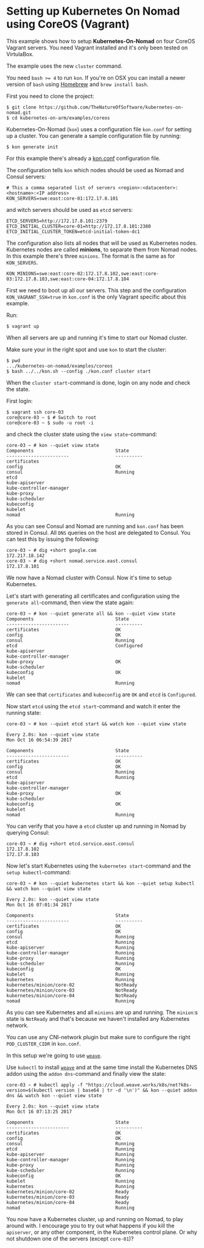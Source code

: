 # Setting up Kubernetes On Nomad using CoreOS (Vagrant)

This example shows how to setup **Kubernetes-On-Nomad** on four CoreOS Vagrant servers.
You need Vagrant installed and it's only been tested on VirtulaBox.

The example uses the new `cluster` command.

You need `bash >= 4` to run `kon`. If you're on OSX you can install a newer version of `bash` using [Homebrew](https://brew.sh/) and `brew install bash`.

First you need to clone the project:
```
$ git clone https://github.com/TheNatureOfSoftware/kubernetes-on-nomad.git
$ cd kubernetes-on-arm/examples/coreos
```

Kubernetes-On-Nomad (`kon`) uses a configuration file `kon.conf` for setting up a cluster.
You can generate a sample configuration file by running:
```
$ kon generate init
```

For this example there's already a [kon.conf](./kon.conf) configuration file.

The configuration tells `kon` which nodes should be used as Nomad and Consul servers:
```
# This a comma separated list of servers <region>:<datacenter>:<hostname>:<IP address>
KON_SERVERS=swe:east:core-01:172.17.8.101
```
and witch servers should be used as `etcd` servers:
```
ETCD_SERVERS=http://172.17.8.101:2379
ETCD_INITIAL_CLUSTER=core-01=http://172.17.8.101:2380
ETCD_INITIAL_CLUSTER_TOKEN=etcd-initial-token-dc1
```

The configuration also lists all nodes that will be used as Kubernetes nodes.
Kubernetes nodes are called **minions**, to separate them from Nomad nodes.
In this example there's three `minions`. The format is the same as for `KON_SERVERS`.
```
KON_MINIONS=swe:east:core-02:172.17.8.102,swe:east:core-03:172.17.8.103,swe:east:core-04:172.17.8.104
```

First we need to boot up all our servers. This step and the configuration `KON_VAGRANT_SSH=true` in `kon.conf` is the only Vagrant specific about this example.

Run:
```
$ vagrant up
```

When all servers are up and running it's time to start our Nomad cluster.

Make sure your in the right spot and use `kon` to start the cluster:
```
$ pwd
.../kubernetes-on-nomad/examples/coreos
$ bash ../../kon.sh --config ./kon.conf cluster start 
```

When the `cluster start`-command is done, login on any node and check the state.

First login:
```
$ vagrant ssh core-03
core@core-03 ~ $ # Switch to root
core@core-03 ~ $ sudo -u root -i
```
and check the cluster state using the `view state`-command:
```
core-03 ~ # kon --quiet view state
Components                              State
-----------------------                 ----------
certificates                            
config                                  OK
consul                                  Running
etcd                                    
kube-apiserver                          
kube-controller-manager                 
kube-proxy                              
kube-scheduler                          
kubeconfig                              
kubelet                                 
nomad                                   Running
```
As you can see Consul and Nomad are running and `kon.conf` has been stored in Consul. All `DNS` queries on the host are delegated to Consul. You can test this by issuing the following:
```
core-03 ~ # dig +short google.com
172.217.18.142
core-03 ~ # dig +short nomad.service.east.consul
172.17.8.101
``` 

We now have a Nomad cluster with Consul. Now it's time to setup Kubernetes.

Let's start with generating all certificates and configuration using the `generate all`-command, then view the state again:
```
core-03 ~ # kon --quiet generate all && kon --quiet view state
Components                              State
-----------------------                 ----------
certificates                            OK
config                                  OK
consul                                  Running
etcd                                    Configured
kube-apiserver                          
kube-controller-manager                 
kube-proxy                              OK
kube-scheduler                          
kubeconfig                              OK
kubelet                                 
nomad                                   Running
```
We can see that `certificates` and `kubeconfig` are `OK` and `etcd` is `Configured`.


Now start `etcd` using the `etcd start`-command and watch it enter the running state:
```
core-03 ~ # kon --quiet etcd start && watch kon --quiet view state  
```
```
Every 2.0s: kon --quiet view state                                                                                                                        Mon Oct 16 06:54:39 2017

Components                              State
-----------------------                 ----------
certificates                            OK
config                                  OK
consul                                  Running
etcd                                    Running
kube-apiserver
kube-controller-manager
kube-proxy                              OK
kube-scheduler
kubeconfig                              OK
kubelet
nomad                                   Running
```
You can verify that you have a `etcd` cluster up and running in Nomad by querying Consul:
```
core-03 ~ # dig +short etcd.service.east.consul
172.17.8.102
172.17.8.103
```

Now let's start Kubernetes using the `kubernetes start`-command and the `setup kubectl`-command:
```
core-03 ~ # kon --quiet kubernetes start && kon --quiet setup kubectl && watch kon --quiet view state
```
```
Every 2.0s: kon --quiet view state                                                                                                                        Mon Oct 16 07:01:34 2017

Components                              State
-----------------------                 ----------
certificates                            OK
config                                  OK
consul                                  Running
etcd                                    Running
kube-apiserver                          Running
kube-controller-manager                 Running
kube-proxy                              Running
kube-scheduler                          Running
kubeconfig                              OK
kubelet                                 Running
kubernetes                              Running
kubernetes/minion/core-02               NotReady
kubernetes/minion/core-03               NotReady
kubernetes/minion/core-04               NotReady
nomad                                   Running
```
As you can see Kubernetes and all `minions` are up and running. The `minion`:s state is `NotReady` and that's because we haven't installed any Kubernetes network.

You can use any CNI-network plugin but make sure to configure the right `POD_CLUSTER_CIDR` in `kon.conf`.

In this setup we're going to use [`weave`](https://weave.works).

Use `kubectl` to install [`weave`](https://weave.works) and at the same time install the Kubernetes DNS addon using the `addon dns`-command and finally view the state:
```
core-03 ~ # kubectl apply -f "https://cloud.weave.works/k8s/net?k8s-version=$(kubectl version | base64 | tr -d '\n')" && kon --quiet addon dns && watch kon --quiet view state
```
```
Every 2.0s: kon --quiet view state                                                                                                                        Mon Oct 16 07:13:25 2017

Components                              State
-----------------------                 ----------
certificates                            OK
config                                  OK
consul                                  Running
etcd                                    Running
kube-apiserver                          Running
kube-controller-manager                 Running
kube-proxy                              Running
kube-scheduler                          Running
kubeconfig                              OK
kubelet                                 Running
kubernetes                              Running
kubernetes/minion/core-02               Ready
kubernetes/minion/core-03               Ready
kubernetes/minion/core-04               Ready
nomad                                   Running
```

You now have a Kubernetes cluster, up and running on Nomad, to play around with.
I encourage you to try out what happens if you kill the `apiserver`, or any other
component, in the Kubernetes control plane. Or why not shutdown one of the servers (except `core-01`)?


